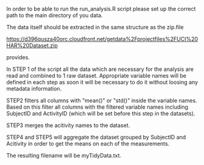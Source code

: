 ﻿In order to be able to run the run_analysis.R script please set up the correct path to the main directory of you data.

The data itself should be extracted in the same structure as the zip.file

https://d396qusza40orc.cloudfront.net/getdata%2Fprojectfiles%2FUCI%20HAR%20Dataset.zip 

provides.

In STEP 1 of the script all the data which are necessary for the analysis are read and combined to 1 raw dataset.
Appropriate variable names will be defined in each step as soon it will be necessary to do it without loosing any metadata information.

STEP2 filters all columns with "mean()" or "std()" inside the variable names.
Based on this filter all columns with the filtered variable names including SubjectID and ActivityID (which will be set before this step in
the datasets).

STEP3 merges the acitivity names to the dataset.

STEP4 and STEP5 will aggregate the dataset grouped by SubjectID and Acitivity in order to get the means on each of the measurements.

The resulting filename will be myTidyData.txt.